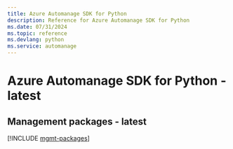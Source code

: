 ```yaml
---
title: Azure Automanage SDK for Python
description: Reference for Azure Automanage SDK for Python
ms.date: 07/31/2024
ms.topic: reference
ms.devlang: python
ms.service: automanage
---
```

# Azure Automanage SDK for Python - latest

## Management packages - latest
[!INCLUDE [mgmt-packages](automanage-mgmt-index.md)]